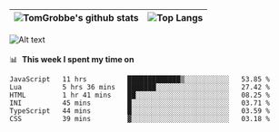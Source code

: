 |![TomGrobbe's github stats](https://github-readme-stats.vercel.app/api?username=egerdnc&count_private=true&show_icons=true&theme=dracula&disable_animations=true&include_all_commits=true)|![Top Langs](https://github-readme-stats.vercel.app/api/top-langs/?username=egerdnc&theme=dracula&langs_count=10&layout=compact)|
|:-:|:-:|

![Alt text](https://spotify-recently-played-readme.vercel.app/api?user=i4a9i8pn8x8vvskq8v52yhckr)
<br>
<br>
📊 &nbsp;**This week I spent my time on**
<!--START_SECTION:waka-->

```text
JavaScript   11 hrs          █████████████▒░░░░░░░░░░░   53.85 %
Lua          5 hrs 36 mins   ███████░░░░░░░░░░░░░░░░░░   27.42 %
HTML         1 hr 41 mins    ██░░░░░░░░░░░░░░░░░░░░░░░   08.25 %
INI          45 mins         █░░░░░░░░░░░░░░░░░░░░░░░░   03.71 %
TypeScript   44 mins         █░░░░░░░░░░░░░░░░░░░░░░░░   03.59 %
CSS          39 mins         ▓░░░░░░░░░░░░░░░░░░░░░░░░   03.18 %
```

<!--END_SECTION:waka-->

